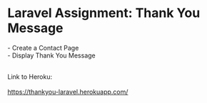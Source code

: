 <h1>Laravel Assignment: Thank You Message</h1>
- Create a Contact Page <br> 
- Display Thank You Message <br><br>

Link to Heroku: <br><br>
https://thankyou-laravel.herokuapp.com/
